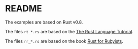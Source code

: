 # README

The examples are based on Rust v0.8.

The files `rt_*.rs` are based on the [The Rust Language Tutorial](http://static.rust-lang.org/doc/0.8/tutorial.html).

The files `rr_*.rs` are based on the book [Rust for Rubyists](http://www.rustforrubyists.com/book/index.html).
